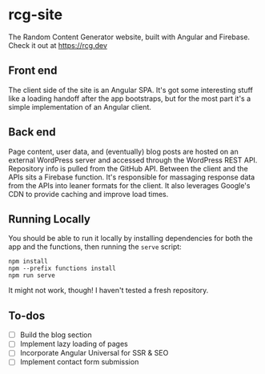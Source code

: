 # rcg-site

The Random Content Generator website, built with Angular and Firebase. Check it out at https://rcg.dev

## Front end

The client side of the site is an Angular SPA. It's got some interesting stuff like a loading handoff after the app bootstraps, but for the most part it's a simple implementation of an Angular client.

## Back end

Page content, user data, and (eventually) blog posts are hosted on an external WordPress server and accessed through the WordPress REST API. Repository info is pulled from the GitHub API. Between the client and the APIs sits a Firebase function. It's responsible for massaging response data from the APIs into leaner formats for the client. It also leverages Google's CDN to provide caching and improve load times.

## Running Locally

You should be able to run it locally by installing dependencies for both the app and the functions, then running the `serve` script:
```
npm install
npm --prefix functions install
npm run serve
```

It might not work, though! I haven't tested a fresh repository.

## To-dos

- [ ] Build the blog section
- [ ] Implement lazy loading of pages
- [ ] Incorporate Angular Universal for SSR & SEO
- [ ] Implement contact form submission
